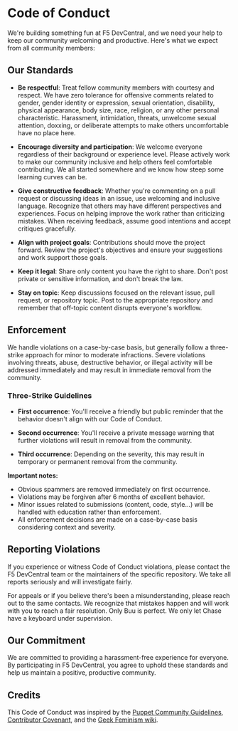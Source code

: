 # Code of Conduct

We're building something fun at F5 DevCentral, and we need your help to keep our community welcoming and productive. Here's what we expect from all community members:

## Our Standards

* **Be respectful**: Treat fellow community members with courtesy and respect. We have zero tolerance for offensive comments related to gender, gender identity or expression, sexual orientation, disability, physical appearance, body size, race, religion, or any other personal characteristic. Harassment, intimidation, threats, unwelcome sexual attention, doxxing, or deliberate attempts to make others uncomfortable have no place here.

* **Encourage diversity and participation**: We welcome everyone regardless of their background or experience level. Please actively work to make our community inclusive and help others feel comfortable contributing. We all started somewhere and we know how steep some learning curves can be.

* **Give constructive feedback**: Whether you're commenting on a pull request or discussing ideas in an issue, use welcoming and inclusive language. Recognize that others may have different perspectives and experiences. Focus on helping improve the work rather than criticizing mistakes. When receiving feedback, assume good intentions and accept critiques gracefully.

* **Align with project goals**: Contributions should move the project forward. Review the project's objectives and ensure your suggestions and work support those goals.

* **Keep it legal**: Share only content you have the right to share. Don't post private or sensitive information, and don't break the law.

* **Stay on topic**: Keep discussions focused on the relevant issue, pull request, or repository topic. Post to the appropriate repository and remember that off-topic content disrupts everyone's workflow.

## Enforcement

We handle violations on a case-by-case basis, but generally follow a three-strike approach for minor to moderate infractions. Severe violations involving threats, abuse, destructive behavior, or illegal activity will be addressed immediately and may result in immediate removal from the community.

### Three-Strike Guidelines

* **First occurrence**: You'll receive a friendly but public reminder that the behavior doesn't align with our Code of Conduct.

* **Second occurrence**: You'll receive a private message warning that further violations will result in removal from the community.

* **Third occurrence**: Depending on the severity, this may result in temporary or permanent removal from the community.

**Important notes:**

* Obvious spammers are removed immediately on first occurrence.
* Violations may be forgiven after 6 months of excellent behavior.
* Minor issues related to submissions (content, code, style...) will be handled with education rather than enforcement.
* All enforcement decisions are made on a case-by-case basis considering context and severity.

## Reporting Violations

If you experience or witness Code of Conduct violations, please contact the F5 DevCentral team or the maintainers of the specific repository. We take all reports seriously and will investigate fairly.

For appeals or if you believe there's been a misunderstanding, please reach out to the same contacts. We recognize that mistakes happen and will work with you to reach a fair resolution. Only Buu is perfect. We only let Chase have a keyboard under supervision.

## Our Commitment

We are committed to providing a harassment-free experience for everyone. By participating in F5 DevCentral, you agree to uphold these standards and help us maintain a positive, productive community.

## Credits

This Code of Conduct was inspired by the [Puppet Community Guidelines](https://puppet.com/community/community-guidelines), [Contributor Covenant](https://www.contributor-covenant.org/), and the [Geek Feminism wiki](http://geekfeminism.wikia.com/wiki/Conference_anti-harassment).
